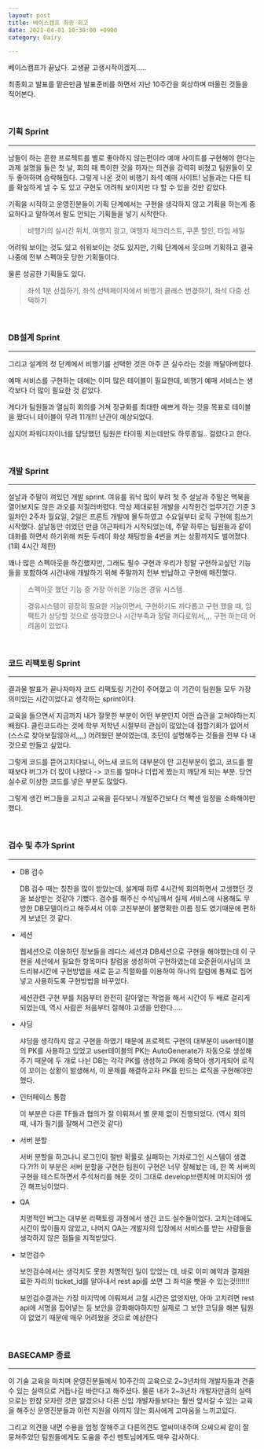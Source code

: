 ```yaml
---
layout: post
title: 베이스캠프 최종 회고
date: 2021-04-01 10:30:00 +0900
category: Dairy

---
```


베이스캠프가 끝났다. 고생끝 고생시작이겠지.....

최종회고 발표를 맡은만큼 발표준비를 하면서 지난 10주간을 회상하며 떠올린 것들을 적어본다.

<br/>

### 기획 Sprint

---

 남들이 하는 흔한 프로젝트를 별로 좋아하지 않는편이라 예매 사이트를 구현해야 한다는 과제 설명을 들은 첫 날, 회의 때 특이한 것을 하자는 의견을 강력히 비쳤고 팀원들이 모두 좋아하며 승락해줬다. 그렇게 나온 것이 비행기 좌석 예매 사이트! 남들과는 다른 티를 확실하게 낼 수 도 있고 구현도 어려워 보이지만 다 할 수 있을 것만 같았다.

기획을 시작하고 운영진분들이 기획 단계에서는 구현을 생각하지 않고 기획을 하는게 중요하다고 말하여서 말도 안되는 기획들을 넣기 시작한다. 

> 비행기의 실시간 위치, 여행지 광고, 여행자 체크리스트, 쿠폰 할인, 타임 세일

어려워 보이는 것도 있고 쉬워보이는 것도 있지만, 기획 단계에서 웃으며 기획하고 결국 나중에 전부 스펙아웃 당한 기획들이다.

물론 성공한 기획들도 있다.

> 좌석 1분 선점하기, 좌석 선택페이지에서 비행기 클래스 변경하기, 좌석 다중 선택하기

<br/>

### DB설계 Sprint

---

그리고 설계의 첫 단계에서 비행기를 선택한 것은 아주 큰 실수라는 것을 깨달아버렸다.

예매 서비스를 구현하는 데에는 이미 많은 테이블이 필요한데, 비행기 예매 서비스는 생각보다 더 많이 필요한 것 같았다. 

게다가 팀원들과 열심히 회의를 거쳐 정규화를 최대한 예쁘게 하는 것을 목표로 테이블을 짰더니 테이블이 무려 11개!!! 난관이 예상되었다.

심지어 파워디자이너를 담당했던 팀원은 타이핑 치는데만도 하루종일.. 걸렸다고 한다.

<br/>

### 개발 Sprint

---

설날과 주말이 껴있던 개발 sprint. 여유를 워낙 많이 부려 첫 주 설날과 주말은 맥북을 열어보지도 않은 과오를 저질러버렸다. 막상 제대로된 개발을 시작한건 업무기간 기준 3일차인 2주차 월요일, 2일은 프론트 개발에 몰두하였고 수요일부터 로직 구현에 힘쓰기 시작했다. 설날동안 쉬었던 만큼 야근파티가 시작되었는데, 주말 하루는 팀원들과 같이 대화를 하면서 하기위해 켜둔 두레이 화상 채팅방을 4번을 켜는 상황까지도 벌어졌다. (1회 4시간 제한) 

꽤나 많은 스펙아웃을 하긴했지만, 그래도 필수 구현과 우리가 정말 구현하고싶던 기능들을 포함하여 시간내에 개발하기 위해 주말까지 전부 반납하고 구현에 매진했다. 

> 스펙아웃 했던 기능 중 가장 아쉬운 기능은 경유 시스템.
>
> 경유시스템이 굉장히 필요한 기능이면서, 구현하기도 까다롭고 구현 했을 때, 임팩트가 상당할 것으로 생각했으나 시간부족과 정말 까다로워서,,,, 구현 하는데 어려움이 있었다.

<br/>

### 코드 리팩토링 Sprint

---

결과물 발표가 끝나자마자 코드 리팩토링 기간이 주어졌고 이 기간이 팀원들 모두 가장 의미있는 시간이었다고 생각하는 sprint이다.

교육을 들으면서 지금까지 내가 잘못한 부분이 어떤 부분인지 어떤 습관을 고쳐야하는지 배웠다. 클린코드라는 것에 학부 저학년 시절부터 관심이 많았는데 접할기회가 없어서(스스로 찾아보질않아서,,,,) 어려웠던 분야였는데, 조던이 설명해주는 것들을 전부 다 내 것으로 만들고 싶었다.

그렇게 코드를 뜯어고치다보니, 어느새 코드의 대부분이 안 고친부분이 없고, 코드를 짤 때보다 버그가 더 많이 나왔다 -> 코드를 얼마나 더럽게 짰는지 깨닫게 되는 부분. 당연 실수로 이상한 코드를 넣은 부분도 많았다. 

그렇게 생긴 버그들을 고치고 교육을 듣다보니 개발주간보다 더 빡센 일정을 소화해야만 했다.

<br/>

### 검수 및 추가 Sprint

---

- DB 검수

  DB 검수 때는 칭찬을 많이 받았는데, 설계때 하루 4시간씩 회의하면서 고생했던 것을 보상받는 것같아 기뻤다. 검수를 해주신 수석님께서 실제 서비스에 사용해도 무방한 DB모델이라고 해주셔서 이후 고친부분이 불명확한 이름 정도 였기때문에 편하게 보냈던 것 같다.

- 세션

  웹세션으로 이용하던 정보들을 레디스 세션과 DB세션으로 구현을 해야했는데 이 구현을 세션에서 필요한 항목마다 칼럼을 생성하여 구현하였는데 오준환이사님의 코드리뷰시간에 구현방법을 새로 듣고 직렬화를 이용하여 하나의 칼럼에 통채로 집어넣고 사용하도록 구현방법을 바꾸었다.

  세션관련 구현 부를  처음부터 완전히 갈아엎는 작업을 해서 시간이 두 배로 걸리게 되었는데, 역시 사람은 처음부터 잘해야 고생을 안한다.....

- 샤딩

  샤딩을 생각하지 않고 구현을 하였기 때문에 프로젝트 구현의 대부분이 user테이블의 PK를 사용하고 있었고 user테이블의 PK는 AutoGenerate가 자동으로 생성해주기 때문에 두 개로 나뉜 DB는 각각 PK를 생성하고 PK에 중복이 생기게되어 로직이 꼬이는 상황이 발생해서, 이 문제를 해결하고자 PK를 만드는 로직을 구현해야만 했다.

- 인터페이스 통합

  이 부분은 다른 TF들과 협의가 잘 이뤄져서 별 문제 없이 진행되었다. (역시 회의 때, 내가 필기를 잘해서 그런것 같다)

- 서버 분할

  서버 분할을 하고나니 로그인이 절반 확률로 실패하는 가챠로그인 시스템이 생겼다.?!?! 이 부분은 서버 분할을 구현한 팀원이 구현은 너무 잘해놨는 데, 한 쪽 서버의 구현을 테스트하면서 주석처리를 해둔 것이 그대로 develop브랜치에 머지되어 생긴 해프닝이었다.

- QA

  치명적인 버그는 대부분 리팩토링 과정에서 생긴 코드 실수들이었다. 고치는데에도 시간이 많이들지 않았고, 나머지 QA는 개발자의 입장에서 서비스를 받는 사람들을 생각하지 않은 점들을 지적받았다.

- 보안검수

  보안검수에서는 생각치도 못한 치명적인 일이 있었는 데, 바로 이미 예약과 결제완료한 자리의 ticket_id를 알아내서 rest api를 쏘면 그 좌석을 뺏을 수 있는것!!!!!!!

  보안검수결과는 가장 마지막에 이뤄져서 고칠 시간은 없엇지만, 아마 고치려면 rest api에 서명을 집어넣는 등 보안을 강화해야하지만 실제로 그 보안 코딩을 해본 팀원이 없었기 때문에 매우 어려웠을 것으로 예상한다

<br/>

### BASECAMP 종료

---

이 기술 교육을 마치며 운영진분들께서 10주간의 교육으로 2~3년차의 개발자들과 견줄 수 있는 실력으로 거듭나길 바란다고 해주셨다. 물론 내가 2~3년차 개발자만큼의 실력으로는 한참 모자란 것은 알겠으나 다른 신입 개발자들보다는 훨씬 앞서갈 수 있는 교육을 해주신 운영진분들과 이런 지원을 아끼지 않는 회사에게 고마움을 느끼고있다.

그리고 의견을 내면 수용을 엄청 잘해주고 다른의견도 열씨미내주며 으쌰으쌰 같이 잘 뭉쳐주었던 팀원들에게도 도움을 주신 멘토님에게도 매우 감사하다.

